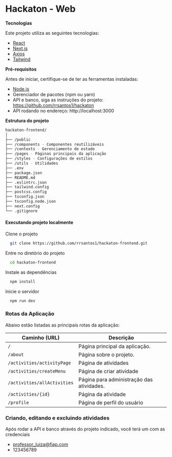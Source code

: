 # Hackaton - Web


**Tecnologias**

Este projeto utiliza as seguintes tecnologias:

- [React](https://reactjs.org/)
- [Next.js](https://nextjs.org/)
- [Axios](https://axios-http.com/)
- [Tailwind](https://tailwindcss.com/)

**Pré-requisitos**

Antes de iniciar, certifique-se de ter as ferramentas instaladas:

- [Node.js](https://nodejs.org/)
- Gerenciador de pacotes (npm ou yarn)
- API e banco, siga as instruções do projeto: https://github.com/rrsantos1/hackaton
- API rodando no endereço: http://localhost:3000

**Estrutura do projeto**
```bash
hackaton-frontend/
│
├── /public
├── /components - Componentes reutilizáveis
├── /contexts - Gerenciamento de estado
├── /pages - Páginas principais da aplicação
├── /styles - Configurações de estilos
├── /utils - Utilidades
├── .env
├── package.json
├── README.md
├── .eslintrc.json
├── tailwind.config
├── postcss.config
├── tsconfig.json
├── tsconfig.node.json
├── next.config
└── .gitignore
```
#### Executando projeto localmente

Clone o projeto

```bash
  git clone https://github.com/rrsantos1/hackaton-frontend.git
```

Entre no diretório do projeto

```bash
  cd hackaton-frontend
```

Instale as dependências

```bash
  npm install
```
Inicie o servidor

```bash
  npm run dev
```


### **Rotas da Aplicação**

Abaixo estão listadas as principais rotas da aplicação:

| **Caminho (URL)**     | **Descrição**                        |
|-----------------------|--------------------------------------|
| `/`                      | Página principal da aplicação.       |
| `/about`                 | Página sobre o projeto.       |
| `/activities/activityPage` | Página de atividades |
| `/activities/createMenu`       | Página de criar atividade |
| `/activities/allActivities`     | Página para administração das atividades. |
| `/activities/{id}`                 | Página da atividade          |
| `/profile`                  | Página de perfil do usuário          |

### **Criando, editando e excluindo atividades**

Após rodar a API e banco através do projeto indicado, você terá um com as credenciais
- professor_luiza@fiap.com
- 123456789